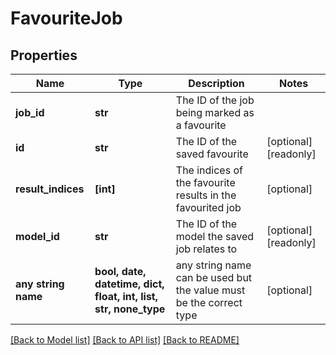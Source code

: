 # FavouriteJob


## Properties
Name | Type | Description | Notes
------------ | ------------- | ------------- | -------------
**job_id** | **str** | The ID of the job being marked as a favourite | 
**id** | **str** | The ID of the saved favourite | [optional] [readonly] 
**result_indices** | **[int]** | The indices of the favourite results in the favourited job | [optional] 
**model_id** | **str** | The ID of the model the saved job relates to | [optional] [readonly] 
**any string name** | **bool, date, datetime, dict, float, int, list, str, none_type** | any string name can be used but the value must be the correct type | [optional]

[[Back to Model list]](../README.md#documentation-for-models) [[Back to API list]](../README.md#documentation-for-api-endpoints) [[Back to README]](../README.md)


